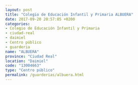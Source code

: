 ```yaml
---
layout: post
title: "Colegio de Educación Infantil y Primaria ALBUERA"
date: 2017-09-20 20:57:05 +0200
categories:
- Colegio de Educación Infantil y Primaria
- ciudad-real
- daimiel
- Centro público
- guarderia
name: "ALBUERA"
province: "Ciudad Real"
location: "Daimiel"
code: "13004663"
type: "Centro público"
permalink: /guarderias/albuera.html
---
```


